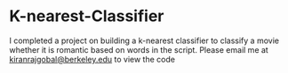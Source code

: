 # K-nearest-Classifier
I completed a project on building a k-nearest classifier to classify a movie whether it is romantic based on words in the script. Please email me at kiranrajgobal@berkeley.edu to view the code
